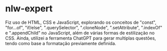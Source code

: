 # nlw-expert
Fiz uso de HTML, CSS e JavaScript, explorando os conceitos de "const", "for...of", "if/else", ".querySelector", ".cloneNode", ".setAttribute", ".indexOf" e ".appendChild" no JavaScript, além de várias formas de estilização no CSS. Ainda, utilizei a ferramenta ChatGPT para gerar multiplas questões, tendo como base a formatação previamente definida.
